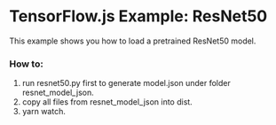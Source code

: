 # TensorFlow.js Example: ResNet50

This example shows you how to load a pretrained ResNet50 model.

### How to:
1. run resnet50.py first to generate model.json under folder resnet_model_json.
2. copy all files from resnet_model_json into dist.
3. yarn watch.
